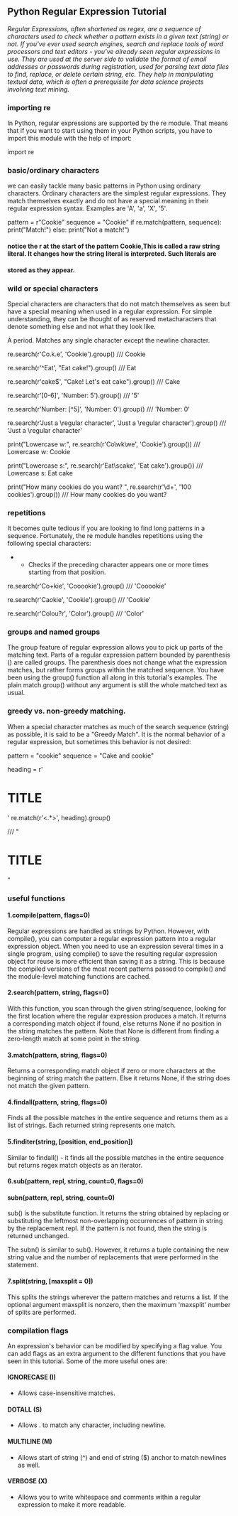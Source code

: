 ## Python Regular Expression Tutorial

_Regular Expressions, often shortened as regex, are a sequence of characters used to check whether a pattern exists in a given text (string) or not.
If you've ever used search engines, search and replace tools of word processors and text editors - you've already seen regular expressions in use.
They are used at the server side to validate the format of email addresses or passwords during registration, used for parsing text data files to find, replace, 
or delete certain string, etc. They help in manipulating textual data, which is often a prerequisite for data science projects involving text mining._

### importing re

In Python, regular expressions are supported by the re module. That means that if you want to start using them in your Python scripts, you have to import this
module with the help of import:

import re

### basic/ordinary characters

we can easily tackle many basic patterns in Python using ordinary characters. Ordinary characters are the simplest regular expressions. They match themselves 
exactly and do not have a special meaning in their regular expression syntax.
Examples are 'A', 'a', 'X', '5'.

pattern = r"Cookie"
sequence = "Cookie"
if re.match(pattern, sequence):
    print("Match!")
else: print("Not a match!")


#### notice the r at the start of the pattern Cookie,This is called a raw string literal. It changes how the string literal is interpreted. Such literals are
#### stored as they appear.

### wild or special characters

Special characters are characters that do not match themselves as seen but have a special meaning when used in a regular expression. For simple understanding,
they can be thought of as reserved metacharacters that denote something else and not what they look like.

A period. Matches any single character except the newline character.

re.search(r'Co.k.e', 'Cookie').group() /// Cookie

re.search(r'^Eat', "Eat cake!").group() /// Eat

re.search(r'cake$', "Cake! Let's eat cake").group() /// Cake

re.search(r'[0-6]', 'Number: 5').group()  /// '5'

re.search(r'Number: [^5]', 'Number: 0').group() /// 'Number: 0'

re.search(r'Just a \regular character', 'Just a \regular character').group() /// 'Just a \regular character'

print("Lowercase w:", re.search(r'Co\wk\we', 'Cookie').group()) /// Lowercase w: Cookie

print("Lowercase s:", re.search(r'Eat\scake', 'Eat cake').group()) /// Lowercase s: Eat cake

print("How many cookies do you want? ", re.search(r'\d+', '100 cookies').group()) /// How many cookies do you want?

###  repetitions 

It becomes quite tedious if you are looking to find long patterns in a sequence. Fortunately, the re module handles repetitions using the following special
characters:

+ - Checks if the preceding character appears one or more times starting from that position.

re.search(r'Co+kie', 'Cooookie').group() /// 'Cooookie'

re.search(r'Ca*o*kie', 'Cookie').group() /// 'Cookie'

re.search(r'Colou?r', 'Color').group() /// 'Color'



###  groups and named groups

The group feature of regular expression allows you to pick up parts of the matching text. Parts of a regular expression pattern bounded by parenthesis ()
are called groups. The parenthesis does not change what the expression matches, but rather forms groups within the matched sequence. You have been using the group() 
function all along in this tutorial's examples. The plain match.group() without any argument is still the whole matched text as usual.

###  greedy vs. non-greedy matching.

When a special character matches as much of the search sequence (string) as possible, it is said to be a "Greedy Match". It is the normal behavior of a regular
expression, but sometimes this behavior is not desired:

pattern = "cookie"
sequence = "Cake and cookie"

heading  = r'<h1>TITLE</h1>'
re.match(r'<.*>', heading).group()

/// "<h1>TITLE</h1>"

### useful functions 

#### 1.compile(pattern, flags=0)

Regular expressions are handled as strings by Python. However, with compile(), you can computer a regular expression pattern into a regular expression object.
When you need to use an expression several times in a single program, using compile() to save the resulting regular expression object for reuse is more efficient
than saving it as a string. This is because the compiled versions of the most recent patterns passed to compile() and the module-level matching functions are cached.

#### 2.search(pattern, string, flags=0)

With this function, you scan through the given string/sequence, looking for the first location where the regular expression produces a match. It returns a 
corresponding match object if found, else returns None if no position in the string matches the pattern. Note that None is different from finding a zero-length 
match at some point in the string.

#### 3.match(pattern, string, flags=0)

Returns a corresponding match object if zero or more characters at the beginning of string match the pattern. Else it returns None, if the string does not match
the given pattern.

#### 4.findall(pattern, string, flags=0)

Finds all the possible matches in the entire sequence and returns them as a list of strings. Each returned string represents one match.

#### 5.finditer(string, [position, end_position])

Similar to findall() - it finds all the possible matches in the entire sequence but returns regex match objects as an iterator.

#### 6.sub(pattern, repl, string, count=0, flags=0)
####   subn(pattern, repl, string, count=0)

sub() is the substitute function. It returns the string obtained by replacing or substituting the leftmost non-overlapping occurrences of pattern in string by the
replacement repl. If the pattern is not found, then the string is returned unchanged.

The subn() is similar to sub(). However, it returns a tuple containing the new string value and the number of replacements that were performed in the statement.

#### 7.split(string, [maxsplit = 0])

This splits the strings wherever the pattern matches and returns a list. If the optional argument maxsplit is nonzero, then the maximum 'maxsplit' number of
splits are performed.


### compilation flags


An expression's behavior can be modified by specifying a flag value. You can add flags as an extra argument to the different functions that you have seen in this
tutorial. Some of the more useful ones are:

#### IGNORECASE (I)

- Allows case-insensitive matches.
#### DOTALL (S)

- Allows . to match any character, including newline.

#### MULTILINE (M)
- Allows start of string (^) and end of string ($) anchor to match newlines as well.

#### VERBOSE (X)

- Allows you to write whitespace and comments within a regular expression to make it more readable.
